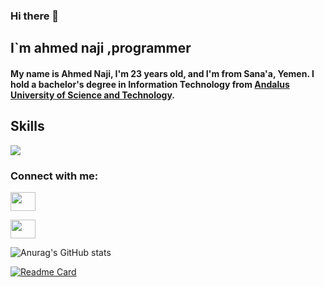 ### Hi there 👋

## I`m ahmed naji ,programmer
#### My name is Ahmed Naji, I'm 23 years old, and I'm from Sana'a, Yemen. I hold a bachelor's degree in Information Technology from [Andalus University of Science and Technology](http://www.andalusuniv.net/AUSTNEW/).
<!--
**Ahmed-naji/Ahmed-naji** is a ✨ _special_ ✨ repository because its `README.md` (this file) appears on your GitHub profile.

Here are some ideas to get you started:

- 🔭 I’m currently working on ...
- 🌱 I’m currently learning ...
- 👯 I’m looking to collaborate on ...
- 🤔 I’m looking for help with ...
- 💬 Ask me about ...
- 📫 How to reach me: ...
- 😄 Pronouns: ...
- ⚡ Fun fact: ...
-->

## Skills 
<p align="start">
  <a href="https://skillicons.dev">
    <img src="https://skillicons.dev/icons?i=vscode,react,laravel,html,css,js,cpp,flutter,php,py"/>
  </a>
</p>

<h3 align="left">Connect with me:</h3>
<p align="left">
<a href="https://www.instagram.com/ahmednaji2024?igsh=MXh0anVseWZ5MXJjdw==" target="blank"><img align="center" src="https://skillicons.dev/icons?i=instagram" alt="" height="30" width="40" /></a>
</p>
<p align="left">
<a href="https://mail.google.com/mail/u/0/?fs=1&to=ahmednaji2000913@gmail.com&su=github-gimail&tf=cm" target="blank"><img align="center" src="https://skillicons.dev/icons?i=gmail" alt="" height="30" width="40" /></a>
</p>

<!--aaaaaaa-->
![Anurag's GitHub stats](https://github-readme-stats.vercel.app/api?username=Ahmed-naji&show_icons=true&theme=dark)




[![Readme Card](https://github-readme-stats.vercel.app/api/pin/?username=Ahmed-naji&repo=github-readme-stats&theme=transparent)](https://github.com/anuraghazra/github-readme-stats)
